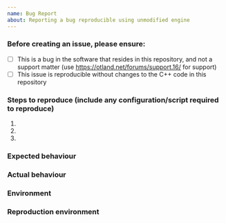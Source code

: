 ```yaml
---
name: Bug Report
about: Reporting a bug reproducible using unmodified engine
---
```

<!-- Welcome to the issues section if it's your first time! -->

### Before creating an issue, please ensure:
- [ ] This is a bug in the software that resides in this repository, and not a
      support matter (use https://otland.net/forums/support.16/ for support)
- [ ] This issue is reproducible without changes to the C++ code in this repository

### Steps to reproduce (include any configuration/script required to reproduce)
1.
2.
3.

### Expected behaviour
<!-- Tell us what should happen -->

### Actual behaviour
<!-- Tell us what happens instead -->

### Environment
<!-- If the issue is environment specific (e.g. compiling errors), include
     name and version of the operating system and compiler you are using. -->

### Reproduction environment
<!-- If there are specific scripts required to reproduce the issue, provide a link to
     a branch in your fork that has minimum necessary changes to reproduce the issue. -->
